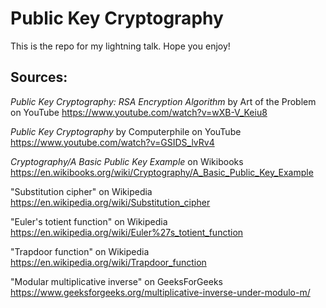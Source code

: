 # Public Key Cryptography

This is the repo for my lightning talk. Hope you enjoy!

## Sources:

*Public Key Cryptography: RSA Encryption Algorithm*
by Art of the Problem on YouTube
https://www.youtube.com/watch?v=wXB-V_Keiu8

*Public Key Cryptography*
by Computerphile on YouTube
https://www.youtube.com/watch?v=GSIDS_lvRv4

*Cryptography/A Basic Public Key Example*
on Wikibooks
https://en.wikibooks.org/wiki/Cryptography/A_Basic_Public_Key_Example

"Substitution cipher"
on Wikipedia
https://en.wikipedia.org/wiki/Substitution_cipher

"Euler's totient function"
on Wikipedia
https://en.wikipedia.org/wiki/Euler%27s_totient_function

"Trapdoor function"
on Wikipedia
https://en.wikipedia.org/wiki/Trapdoor_function

"Modular multiplicative inverse"
on GeeksForGeeks
https://www.geeksforgeeks.org/multiplicative-inverse-under-modulo-m/